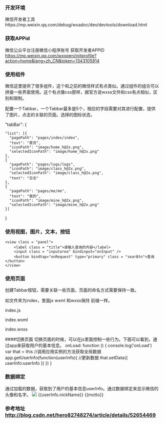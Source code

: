 ### 开发环境

微信开发者工具https://mp.weixin.qq.com/debug/wxadoc/dev/devtools/download.html

### 获取APPid
微信公众平台注册微信小程序账号 获取开发者APPID
https://mp.weixin.qq.com/wxopen/initprofile?action=home&lang=zh_CN&token=1343105814

### 使用组件
微信这里提供了很多组件，这个和之前的微信样式有点类似。通过组件的组合可以拼接一些界面使用。这个有点像css那样，据官方说wxss文件和css有点相似，区别和限制。

配置一个Tabbar，一个Tabbar最多是5个，相应的字段需要对其进行配置，提供了图片，点击的关联的页面。选择的图标状态。

"tabBar": {

    "list": [{
      "pagePath": "pages/index/index",
      "text": "首页",
      "iconPath": "image/home_h@2x.png",
      "selectedIconPath": "image/home_h@2x.png"
    },
    {
      "pagePath": "pages/logs/logs",
      "iconPath": "image/class_h@2x.png",
      "selectedIconPath": "image/class_h@2x.png",
      "text": "日志"
    },
    {
      "pagePath": "pages/me/me",
      "text": "我的",
      "iconPath": "image/mine_h@2x.png",
      "selectedIconPath": "image/mine_h@2x.png"
    }]
  }

### 使用视图，图片，文本，按钮

<view class = "container2">

    <view class = "panel">
        <label class = "title">请输入查询的内容</label>
        <input class = "inputarea" bindinput="onInput" />
        <button bindtap="onRequest" type="primary" class = "searBtn">查询</button>
    </view>
</view>

### 使用页面

创建Tabbar按钮，需要关联一些页面，页面的命名方式需要保持一致。 

如文件夹为index，里面js wxml 和wxss保持 前缀一样。 

index.js 

index.wxml 

index.wxss 

####切换页面
切换页面的时候，可以在js里面控制一些行为。下面可以看到，通过app来获取用户的基本信息。
onLoad: function () {
    console.log('onLoad')
    var that = this
    //调用应用实例的方法获取全局数据
    app.getUserInfo(function(userInfo){
      //更新数据
      that.setData({
        userInfo:userInfo
      })
    })
  }

### 数据绑定
通过加载的数据，获取到了用户的基本信息userInfo。通过数据绑定来显示微信的头像和名字。
<view class="container">
  <view  bindtap="bindViewTap" class="userinfo">
    <image class="userinfo-avatar" src="{{userInfo.avatarUrl}}" background-size="cover"></image>
    <text class="userinfo-nickname">{{userInfo.nickName}}</text>
  </view>
  <view class="usermotto">
    <text class="user-motto">{{motto}}</text>
  </view>
</view>

### 参考地址 http://blog.csdn.net/hero82748274/article/details/52654469